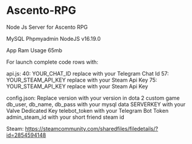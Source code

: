 # Ascento-RPG
Node Js Server for Ascento RPG

MySQL
Phpmyadmin
NodeJS v16.19.0

App Ram Usage 65mb

For launch complete code rows with:

api.js:
    40: YOUR_CHAT_ID replace with your Telegram Chat Id 
    57: YOUR_STEAM_API_KEY replace with your Steam Api Key
    75: YOUR_STEAM_API_KEY replace with your Steam Api Key

config.json:
    Replace version with your version in dota 2 custom game
    db_user, db_name, db_pass with your mysql data
    SERVERKEY with your Valve Dedicated Key
    telebot_token with your Telegram Bot Token
    admin_steam_id with your short friend steam id

Steam: https://steamcommunity.com/sharedfiles/filedetails/?id=2854594148
